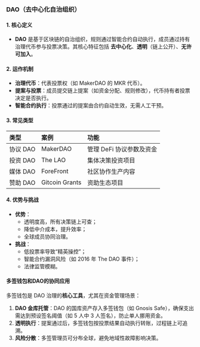 ### DAO（去中心化自治组织）

#### 1. **核心定义**

- **DAO** 是基于区块链的自治组织，规则通过智能合约自动执行，成员通过持有治理代币参与投票决策。其核心特征包括 **去中心化**、**透明**（链上公开）、**无许可加入**。



#### 2. **运作机制**

- **治理代币**：代表投票权（如 MakerDAO 的 MKR 代币）。
- **提案与投票**：成员提交链上提案（如资金分配、规则修改），代币持有者投票决定是否执行。
- **智能合约执行**：投票通过的提案由合约自动生效，无需人工干预。



#### 3. **常见类型**

| **类型** | **案例**       | **功能**                 |
| :------- | :------------- | :----------------------- |
| 协议 DAO | MakerDAO       | 管理 DeFi 协议参数及资金 |
| 投资 DAO | The LAO        | 集体决策投资项目         |
| 媒体 DAO | ForeFront      | 社区协作生产内容         |
| 赞助 DAO | Gitcoin Grants | 资助生态项目             |



#### 4. **优势与挑战**

- **优势**：
  - 透明度高，所有决策链上可查；
  - 降低中介成本，提升效率；
  - 全球成员协同治理。
- **挑战**：
  - 低投票率导致“精英操控”；
  - 智能合约漏洞风险（如 2016 年 The DAO 事件）；
  - 法律监管模糊。



#### 多签钱包和DAO的协同应用

多签钱包是 DAO 治理的**核心工具**，尤其在资金管理场景：

1. **DAO 金库托管**：DAO 的国库资产存入多签钱包（如 Gnosis Safe），确保支出需达到预设签名阈值（如 5 人中 3 人签名），防止单人挪用资金。
2. **透明执行**：提案通过后，多签钱包按投票结果自动执行转账，过程链上可追溯。
3. **风险分散**：多签管理员可分布全球，避免地域性故障影响决策。